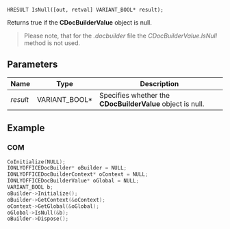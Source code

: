 `HRESULT IsNull([out, retval] VARIANT_BOOL* result);`

Returns true if the **CDocBuilderValue** object is null.

> Please note, that for the *.docbuilder* file the *CDocBuilderValue.IsNull* method is not used.

## Parameters

| Name     | Type            | Description                                                |
| -------- | --------------- | ---------------------------------------------------------- |
| *result* | VARIANT\_BOOL\* | Specifies whether the **CDocBuilderValue** object is null. |

## Example

### COM

```cpp
CoInitialize(NULL);
IONLYOFFICEDocBuilder* oBuilder = NULL;
IONLYOFFICEDocBuilderContext* oContext = NULL;
IONLYOFFICEDocBuilderValue* oGlobal = NULL;
VARIANT_BOOL b;
oBuilder->Initialize();
oBuilder->GetContext(&oContext);
oContext->GetGlobal(&oGlobal);
oGlobal->IsNull(&b);
oBuilder->Dispose();
```
